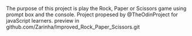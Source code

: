 The purpose of this project is play the Rock, Paper or Scissors game using prompt box and the console.
Project propesed by @TheOdinProject for javaScript learners.
preview in github.com/Zarinha/Improved_Rock_Paper_Scissors.git